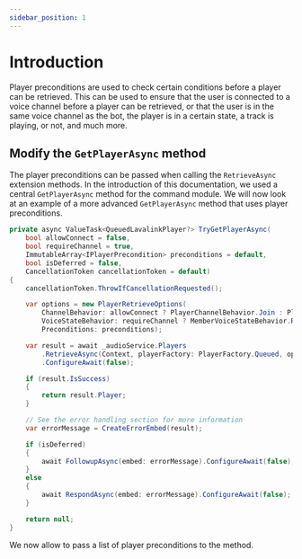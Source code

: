 ```yaml
---
sidebar_position: 1
---
```


# Introduction

Player preconditions are used to check certain conditions before a player can be retrieved. This can be used to ensure that the user is connected to a voice channel before a player can be retrieved, or that the user is in the same voice channel as the bot, the player is in a certain state, a track is playing, or not, and much more.

## Modify the `GetPlayerAsync` method

The player preconditions can be passed when calling the `RetrieveAsync` extension methods. In the introduction of this documentation, we used a central `GetPlayerAsync` method for the command module. We will now look at an example of a more advanced `GetPlayerAsync` method that uses player preconditions.

```csharp
private async ValueTask<QueuedLavalinkPlayer?> TryGetPlayerAsync(
    bool allowConnect = false,
    bool requireChannel = true,
    ImmutableArray<IPlayerPrecondition> preconditions = default,
    bool isDeferred = false,
    CancellationToken cancellationToken = default)
{
    cancellationToken.ThrowIfCancellationRequested();

    var options = new PlayerRetrieveOptions(
        ChannelBehavior: allowConnect ? PlayerChannelBehavior.Join : PlayerChannelBehavior.None,
        VoiceStateBehavior: requireChannel ? MemberVoiceStateBehavior.RequireSame : MemberVoiceStateBehavior.Ignore,
        Preconditions: preconditions);

    var result = await _audioService.Players
        .RetrieveAsync(Context, playerFactory: PlayerFactory.Queued, options, cancellationToken: cancellationToken)
        .ConfigureAwait(false);

    if (result.IsSuccess)
    {
        return result.Player;
    }

    // See the error handling section for more information
    var errorMessage = CreateErrorEmbed(result);

    if (isDeferred)
    {
        await FollowupAsync(embed: errorMessage).ConfigureAwait(false);
    }
    else
    {
        await RespondAsync(embed: errorMessage).ConfigureAwait(false);
    }

    return null;
}
```

We now allow to pass a list of player preconditions to the method.
